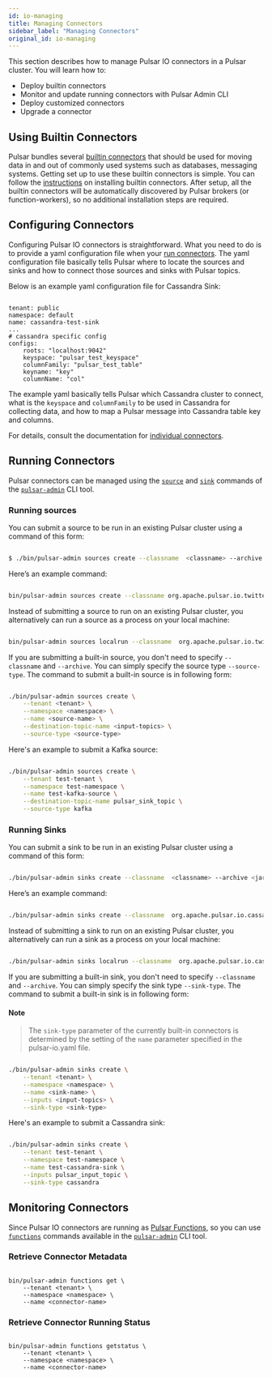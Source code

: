```yaml
---
id: io-managing
title: Managing Connectors
sidebar_label: "Managing Connectors"
original_id: io-managing
---
```


This section describes how to manage Pulsar IO connectors in a Pulsar cluster. You will learn how to:

- Deploy builtin connectors
- Monitor and update running connectors with Pulsar Admin CLI
- Deploy customized connectors
- Upgrade a connector

## Using Builtin Connectors

Pulsar bundles several [builtin connectors](io-overview.md#working-with-connectors) that should be used for moving data in and out
of commonly used systems such as databases, messaging systems. Getting set up to use these builtin connectors is simple. You can follow
the [instructions](getting-started-standalone.md#installing-builtin-connectors) on installing builtin connectors. After setup, all
the builtin connectors will be automatically discovered by Pulsar brokers (or function-workers), so no additional installation steps are
required.

## Configuring Connectors

Configuring Pulsar IO connectors is straightforward. What you need to do is to provide a yaml configuration file when your [run connectors](#running-connectors).
The yaml configuration file basically tells Pulsar where to locate the sources and sinks and how to connect those sources and sinks with Pulsar topics.

Below is an example yaml configuration file for Cassandra Sink:

```shell

tenant: public
namespace: default
name: cassandra-test-sink
...
# cassandra specific config
configs:
    roots: "localhost:9042"
    keyspace: "pulsar_test_keyspace"
    columnFamily: "pulsar_test_table"
    keyname: "key"
    columnName: "col"

```

The example yaml basically tells Pulsar which Cassandra cluster to connect, what is the `keyspace` and `columnFamily` to be used in Cassandra for collecting data,
and how to map a Pulsar message into Cassandra table key and columns.

For details, consult the documentation for [individual connectors](io-overview.md#working-with-connectors).

## Running Connectors

Pulsar connectors can be managed using the [`source`](reference-pulsar-admin.md#source) and [`sink`](reference-pulsar-admin.md#sink) commands of the [`pulsar-admin`](reference-pulsar-admin) CLI tool.

### Running sources

You can submit a source to be run in an existing Pulsar cluster using a command of this form:

```bash

$ ./bin/pulsar-admin sources create --classname  <classname> --archive <jar-location> --tenant <tenant> --namespace <namespace> --name <source-name> --destination-topic-name <output-topic>

```

Here’s an example command:

```bash

bin/pulsar-admin sources create --classname org.apache.pulsar.io.twitter.TwitterFireHose --archive ~/application.jar --tenant test --namespace ns1 --name twitter-source --destination-topic-name twitter_data

```

Instead of submitting a source to run on an existing Pulsar cluster, you alternatively can run a source as a process on your local machine:

```bash

bin/pulsar-admin sources localrun --classname  org.apache.pulsar.io.twitter.TwitterFireHose --archive ~/application.jar --tenant test --namespace ns1 --name twitter-source --destination-topic-name twitter_data

```

If you are submitting a built-in source, you don't need to specify `--classname` and `--archive`.
You can simply specify the source type `--source-type`. The command to submit a built-in source is
in following form:

```bash

./bin/pulsar-admin sources create \
    --tenant <tenant> \
    --namespace <namespace> \
    --name <source-name> \
    --destination-topic-name <input-topics> \
    --source-type <source-type>

```

Here's an example to submit a Kafka source:

```bash

./bin/pulsar-admin sources create \
    --tenant test-tenant \
    --namespace test-namespace \
    --name test-kafka-source \
    --destination-topic-name pulsar_sink_topic \
    --source-type kafka

```

### Running Sinks

You can submit a sink to be run in an existing Pulsar cluster using a command of this form:

```bash

./bin/pulsar-admin sinks create --classname  <classname> --archive <jar-location> --tenant test --namespace <namespace> --name <sink-name> --inputs <input-topics>

```

Here’s an example command:

```bash

./bin/pulsar-admin sinks create --classname  org.apache.pulsar.io.cassandra --archive ~/application.jar --tenant test --namespace ns1 --name cassandra-sink --inputs test_topic

```

Instead of submitting a sink to run on an existing Pulsar cluster, you alternatively can run a sink as a process on your local machine:

```bash

./bin/pulsar-admin sinks localrun --classname  org.apache.pulsar.io.cassandra --archive ~/application.jar --tenant test --namespace ns1 --name cassandra-sink --inputs test_topic

```

If you are submitting a built-in sink, you don't need to specify `--classname` and `--archive`.
You can simply specify the sink type `--sink-type`. The command to submit a built-in sink is
in following form:

#### Note

> The `sink-type` parameter of the currently built-in connectors is determined by the setting of the `name` parameter specified in the pulsar-io.yaml file.

```bash

./bin/pulsar-admin sinks create \
    --tenant <tenant> \
    --namespace <namespace> \
    --name <sink-name> \
    --inputs <input-topics> \
    --sink-type <sink-type>

```

Here's an example to submit a Cassandra sink:

```bash

./bin/pulsar-admin sinks create \
    --tenant test-tenant \
    --namespace test-namespace \
    --name test-cassandra-sink \
    --inputs pulsar_input_topic \
    --sink-type cassandra

```

## Monitoring Connectors

Since Pulsar IO connectors are running as [Pulsar Functions](functions-overview), so you can use [`functions`](reference-pulsar-admin.md#source) commands
available in the [`pulsar-admin`](reference-pulsar-admin) CLI tool.

### Retrieve Connector Metadata

```

bin/pulsar-admin functions get \
    --tenant <tenant> \
    --namespace <namespace> \
    --name <connector-name>

```

### Retrieve Connector Running Status

```

bin/pulsar-admin functions getstatus \
    --tenant <tenant> \
    --namespace <namespace> \
    --name <connector-name>

```

